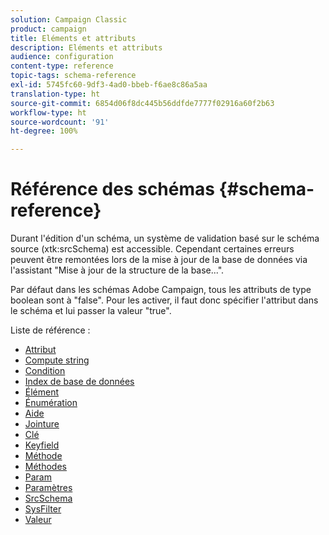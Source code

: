 ```yaml
---
solution: Campaign Classic
product: campaign
title: Eléments et attributs
description: Eléments et attributs
audience: configuration
content-type: reference
topic-tags: schema-reference
exl-id: 5745fc60-9df3-4ad0-bbeb-f6ae8c86a5aa
translation-type: ht
source-git-commit: 6854d06f8dc445b56ddfde7777f02916a60f2b63
workflow-type: ht
source-wordcount: '91'
ht-degree: 100%

---
```


# Référence des schémas {#schema-reference}

Durant l&#39;édition d&#39;un schéma, un système de validation basé sur le schéma source (xtk:srcSchema) est accessible. Cependant certaines erreurs peuvent être remontées lors de la mise à jour de la base de données via l&#39;assistant &quot;Mise à jour de la structure de la base...&quot;.

Par défaut dans les schémas Adobe Campaign, tous les attributs de type boolean sont à &quot;false&quot;. Pour les activer, il faut donc spécifier l&#39;attribut dans le schéma et lui passer la valeur &quot;true&quot;.

Liste de référence :

* [Attribut](schema/attribute.md)
* [Compute string](schema/compute-string.md)
* [Condition](schema/condition.md)
* [Index de base de données](schema/db-index.md)
* [Élément](schema/element.md)
* [Énumération](schema/enumeration.md)
* [Aide](schema/help.md)
* [Jointure](schema/join.md)
* [Clé](schema/key.md)
* [Keyfield](schema/keyfield.md)
* [Méthode](schema/method.md)
* [Méthodes](schema/methods.md)
* [Param](schema/param.md)
* [Paramètres](schema/parameters.md)
* [SrcSchema](schema/srcschema.md)
* [SysFilter](schema/sysfilter.md)
* [Valeur](schema/value.md)
